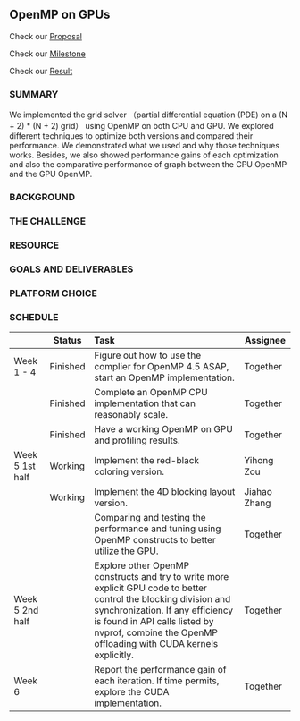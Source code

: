 ## OpenMP on GPUs

Check our [Proposal](https://docs.google.com/document/d/1ODHGpVbE_Mi9GmfAOWPZITt7Ah6zEe7cmiYSFjAQUw0/edit?ts=5fa34986#)

Check our [Milestone](https://docs.google.com/document/d/1vBdi9YX8FKgrUa8br-xBzTggGMQcvoeiqRx9tHPTjq0/edit?ts=5fc40584#)

Check our [Result](https://drive.google.com/file/d/1p3meHNWvMPHHGIezobuvdbJeaRpnkInv/view?usp=sharing)

### SUMMARY

We implemented the grid solver （partial differential equation (PDE) on a (N + 2) * (N + 2) grid） using OpenMP on both CPU and GPU. We explored different techniques to optimize both versions and compared their performance. We demonstrated what we used and why those techniques works.  Besides, we also showed performance gains of each optimization and also the comparative performance of graph between the CPU OpenMP and the GPU OpenMP.

### BACKGROUND

### THE CHALLENGE

### RESOURCE

### GOALS AND DELIVERABLES

### PLATFORM CHOICE

### SCHEDULE

|  | Status | Task | Assignee |
| --- | --- | :-- | --- |
| Week 1 - 4 | Finished | Figure out how to use the complier for OpenMP 4.5 ASAP, start an OpenMP implementation. | Together |
| | Finished | Complete an OpenMP CPU implementation that can reasonably scale. | Together |
| | Finished | Have a working OpenMP on GPU and profiling results. | Together |
| Week 5 1st half | Working | Implement the red-black coloring version. | Yihong Zou |
| | Working | Implement the 4D blocking layout version. | Jiahao Zhang |
| | | Comparing and testing the performance and tuning using OpenMP constructs to better utilize the GPU. | Together |
| Week 5 2nd half |  | Explore other OpenMP constructs and try to write more explicit GPU code to better control the blocking division and synchronization. If any efficiency is found in API calls listed by nvprof, combine the OpenMP offloading with CUDA kernels explicitly. | Together |
| Week 6 |  | Report the performance gain of each iteration. If time permits, explore the CUDA implementation. | Together |
